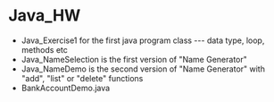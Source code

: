# Java_HW
* Java_Exercise1 for the first java program class --- data type, loop, methods etc
* Java_NameSelection is the first version of "Name Generator"
* Java_NameDemo is the second version of "Name Generator" with "add", "list" or "delete" functions
* BankAccountDemo.java 
